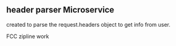 ## header parser Microservice

  created to parse the request.headers object to get info from user.

  FCC zipline work
